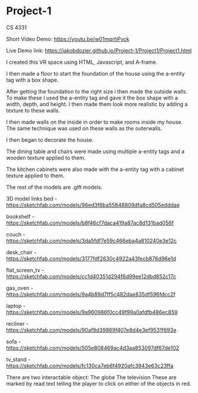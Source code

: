 # Project-1
CS 4331

Short Video Demo:
https://youtu.be/w01mqrhPyck

Live Demo link:
https://jakobdozier.github.io/Project-1/Project1/Project1.html


I created this VR space using HTML, Javascript, and A-frame.

I then made a floor to start the foundation of the house using the a-entity tag with a box shape.

After getting the foundation to the right size i then made the outside walls. To make these I used the a-entity tag and gave it the box shape with a width, depth, and height. I then made them look more realistic by adding a texture to these walls. 

I then made walls on the inside in order to make rooms inside my house. The same technique was used on these walls as the outerwalls. 

I then began to decorate the house.

The dining table and chairs were made using multiple a-entity tags and a wooden texture applied to them. 

The kitchen cabinets were also made with the a-entity tag with a cabinet texture applied to them. 

The rest of the models are .glft models.

3D model links
bed - https://sketchfab.com/models/96ed3f6ba55848809dfa8cd505edddae

bookshelf - https://sketchfab.com/models/b8f46cf7daca419a87ac8d131bad056f

couch - https://sketchfab.com/models/3da5fdf7e59c466eba4a810240e3e12c

desk_chair - https://sketchfab.com/models/3177fdf2630c4922a43fecb876d96e1d

flat_screen_tv - https://sketchfab.com/models/cc1d40351d294f6d99ee12dbd852c17c

gas_oven - https://sketchfab.com/models/9a4b89d7ff5c482dae835df596fdcc2f

laptop - https://sketchfab.com/models/9a960986f0cc49f99a0afdfb486ec859

recliner - https://sketchfab.com/models/90af9d39869f407e8d4e3ef9531f693e

sofa - https://sketchfab.com/models/505e808469ac4d3aa853097df67de102

tv_stand -https://sketchfab.com/models/fc130ca7eb6f4920afc3943e63c23ffa


There are two interactable object:
  The globe
  The television
 These are marked by read text telling the player to click on either of the objects in red. 
